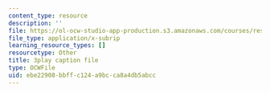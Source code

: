 ```yaml
---
content_type: resource
description: ''
file: https://ol-ocw-studio-app-production.s3.amazonaws.com/courses/res-ll-005-mathematics-of-big-data-and-machine-learning-january-iap-2020/ebe22908bbffc124a9bcca8a4db5abcc_KXJVqsbh_4Y.srt
file_type: application/x-subrip
learning_resource_types: []
resourcetype: Other
title: 3play caption file
type: OCWFile
uid: ebe22908-bbff-c124-a9bc-ca8a4db5abcc
---
```

